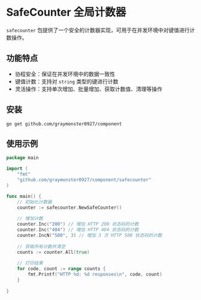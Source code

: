 # SafeCounter 全局计数器

`safecounter` 包提供了一个安全的计数器实现，可用于在并发环境中对键值进行计数操作。

## 功能特点

- 协程安全：保证在并发环境中的数据一致性
- 键值计数：支持对 `string` 类型的键进行计数
- 灵活操作：支持单次增加、批量增加、获取计数值、清理等操作

## 安装


```
go get github.com/graymonster0927/component
```

## 使用示例


```go
package main

import (
    "fmt"
    "github.com/graymonster0927/component/safecounter"
)

func main() {
    // 初始化计数器
    counter := safecounter.NewSafeCounter()
    
    // 增加计数
    counter.Inc("200") // 增加 HTTP 200 状态码的计数
    counter.Inc("404") // 增加 HTTP 404 状态码的计数
    counter.IncN("500", 3) // 增加 3 次 HTTP 500 状态码的计数
    
    // 获取所有计数并清空
    counts := counter.All(true)
    
    // 打印结果
    for code, count := range counts {
        fmt.Printf("HTTP %d: %d responses\n", code, count)
    }
    
}
```
